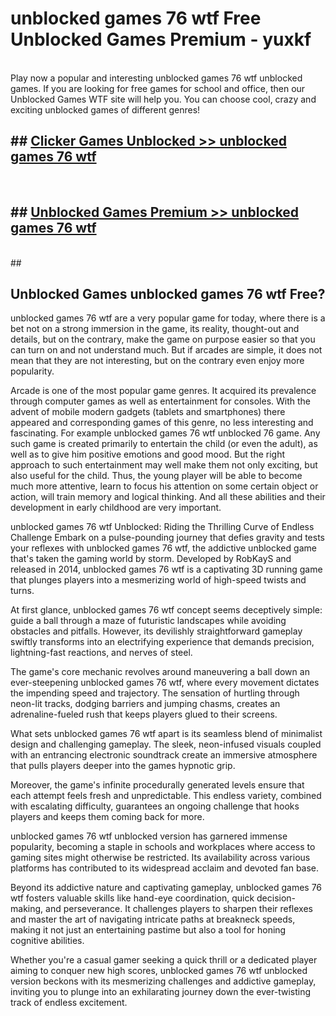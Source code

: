 # unblocked games 76 wtf  Free Unblocked Games Premium - yuxkf <br>
<br>
Play now a popular and interesting unblocked games 76 wtf unblocked games. If you are looking for free games for school and office, then our Unblocked Games WTF site will help you. You can choose cool, crazy and exciting unblocked games of different genres!


## ##  [Clicker Games Unblocked >> unblocked games 76 wtf](http://freeplayer.one?title=unblocked_games_76_wtf&ref=UGames)
  <br>

##  ## [Unblocked Games Premium >> unblocked games 76 wtf](http://freeplayer.one?title=unblocked_games_76_wtf&ref=UGames)
  <br>
  ##



## Unblocked Games unblocked games 76 wtf Free?

unblocked games 76 wtf are a very popular game for today, where there is a bet not on a strong immersion in the game, its reality, thought-out and details, but on the contrary, make the game on purpose easier so that you can turn on and not understand much. But if arcades are simple, it does not mean that they are not interesting, but on the contrary even enjoy more popularity.

Arcade is one of the most popular game genres. It acquired its prevalence through computer games as well as entertainment for consoles. With the advent of mobile modern gadgets (tablets and smartphones) there appeared and corresponding games of this genre, no less interesting and fascinating. For example unblocked games 76 wtf unblocked 76 game. Any such game is created primarily to entertain the child (or even the adult), as well as to give him positive emotions and good mood. But the right approach to such entertainment may well make them not only exciting, but also useful for the child. Thus, the young player will be able to become much more attentive, learn to focus his attention on some certain object or action, will train memory and logical thinking. And all these abilities and their development in early childhood are very important.

unblocked games 76 wtf Unblocked: Riding the Thrilling Curve of Endless Challenge
Embark on a pulse-pounding journey that defies gravity and tests your reflexes with unblocked games 76 wtf, the addictive unblocked game that's taken the gaming world by storm. Developed by RobKayS and released in 2014, unblocked games 76 wtf is a captivating 3D running game that plunges players into a mesmerizing world of high-speed twists and turns.

At first glance, unblocked games 76 wtf concept seems deceptively simple: guide a ball through a maze of futuristic landscapes while avoiding obstacles and pitfalls. However, its devilishly straightforward gameplay swiftly transforms into an electrifying experience that demands precision, lightning-fast reactions, and nerves of steel.

The game's core mechanic revolves around maneuvering a ball down an ever-steepening unblocked games 76 wtf, where every movement dictates the impending speed and trajectory. The sensation of hurtling through neon-lit tracks, dodging barriers and jumping chasms, creates an adrenaline-fueled rush that keeps players glued to their screens.

What sets unblocked games 76 wtf apart is its seamless blend of minimalist design and challenging gameplay. The sleek, neon-infused visuals coupled with an entrancing electronic soundtrack create an immersive atmosphere that pulls players deeper into the games hypnotic grip.

Moreover, the game's infinite procedurally generated levels ensure that each attempt feels fresh and unpredictable. This endless variety, combined with escalating difficulty, guarantees an ongoing challenge that hooks players and keeps them coming back for more.

unblocked games 76 wtf unblocked version has garnered immense popularity, becoming a staple in schools and workplaces where access to gaming sites might otherwise be restricted. Its availability across various platforms has contributed to its widespread acclaim and devoted fan base.

Beyond its addictive nature and captivating gameplay, unblocked games 76 wtf fosters valuable skills like hand-eye coordination, quick decision-making, and perseverance. It challenges players to sharpen their reflexes and master the art of navigating intricate paths at breakneck speeds, making it not just an entertaining pastime but also a tool for honing cognitive abilities.

Whether you're a casual gamer seeking a quick thrill or a dedicated player aiming to conquer new high scores, unblocked games 76 wtf unblocked version beckons with its mesmerizing challenges and addictive gameplay, inviting you to plunge into an exhilarating journey down the ever-twisting track of endless excitement.